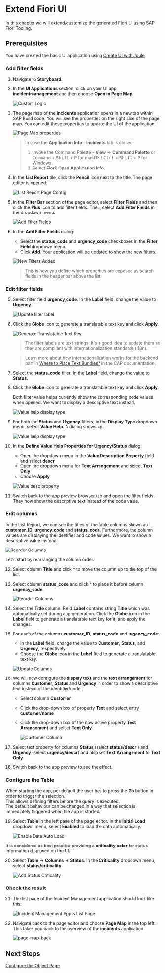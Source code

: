 # Extend Fiori UI

In this chapter we will extend/customize the generated Fiori UI using SAP Fiori Tooling.

## Prerequisites

You have created the basic UI application using [Create UI with Joule](fiori-ui.md)

### Add filter fields

1. Navigate to **Storyboard**.

2. In the **UI Applications** section, click on your UI app **incidentmanagement<your-initials><unique-random-number>** and then choose **Open in Page Map**

    ![Custom Logic](../images/extend-fiori-ui/pagemap%202.png)

3.  The page map of the **incidents** application opens in a new tab within SAP Build code. You will see the properties on the right side of the page map. You can edit these properties to update the UI of the application.

    ![Page Map properties](../images/extend-fiori-ui/PageMap-properties.png)

    > In case the **Application Info - incidents** tab is closed: 
    >
    >1. Invoke the Command Palette - **View** &rarr; **Command Palette** or <kbd>Command</kbd> + <kbd>Shift</kbd> + <kbd>P</kbd> for macOS / <kbd>Ctrl</kbd> + <kbd>Shift</kbd> + <kbd>P</kbd> for Windows. 
    >2. Select **Fiori: Open Application Info**.

4. In the **List Report** tile, click the **Pencil** icon next to the title. The page editor is opened.

    ![List Report Page Config](../images/extend-fiori-ui/ls3.png)

5. In the **Filter Bar** section of the page editor, select **Filter Fields** and then click the **Plus** icon to add filter fields. Then, select **Add Filter Fields** in the dropdown menu.

    ![Add Filter Fields](../images/extend-fiori-ui/ls4.png)

6. In the **Add Filter Fields** dialog:

    - Select the **status_code** and **urgency_code** checkboxes in the **Filter Field** dropdown menu.
    - Click **Add**. Your application will be updated to show the new filters.

    ![New Filters Added](../images/extend-fiori-ui/ls5.png)

    > This is how you define which properties are exposed as search fields in the header bar above the list.

### Edit filter fields

5. Select filter field **urgency_code**. In the **Label** field, change the value to **Urgency**.
 
    ![Update filter label](../images/extend-fiori-ui/update-filter-label.png)

6. Click the **Globe** icon to generate a translatable text key and click **Apply**.

    ![Generate Translatable Text Key](../images/extend-fiori-ui/ls10.png)

    > The filter labels are text strings. It's a good idea to update them so they are compliant with internationalization standards (i18n).

    > Learn more about how internationalization works for the backend part in [Where to Place Text Bundles?](https://cap.cloud.sap/docs/guides/i18n#where-to-place-text-bundles) in the CAP documentation.

7. Select the **status_code** filter. In the **Label** field, change the value to **Status**.
8. Click the **Globe** icon to generate a translatable text key and click **Apply**.

    Both filter value helps currently show the corresponding code values when opened. We want to display a descriptive text instead.

    ![Value help display type](../images/extend-fiori-ui/filter-code-values.png)
 
9. For both the **Status** and **Urgency** filters, in the **Display Type** dropdown menu, select **Value Help**. A dialog shows up. 

    ![Value help display type](../images/extend-fiori-ui/value-help-dipslay-type.png)

10. In the **Define Value Help Properties for Urgency/Status** dialog:

    - Open the dropdown menu in the **Value Description Property** field and select **descr**
    - Open the dropdown menu for **Text Arrangement** and select **Text Only**
    - Choose **Apply**

    ![Value desc property](../images/extend-fiori-ui/value-desc-property.png)

11. Switch back to the app preview browser tab and open the filter fields. They now show the descriptive text instead of the code value.

### Edit columns

In the List Report, we can see the titles of the table columns shown as **customer_ID**, **urgency_code** and **status_code**. Furthermore, the column values are displaying the identifier and code values. We want to show a descriptive value instead.
 
![Reorder Columns](../images/extend-fiori-ui/table-code-values.png)

Let's start by rearranging the column order.

12. Select column **Title** and click **^** to move the column up to the top of the list.
13. Select column **status_code** and click **^** to place it before column **urgency_code**.

    ![Reorder Columns](../images/extend-fiori-ui/reorder-columns.png)

14.  Select the **Title** column. Field **Label** contains string **Title** which was automatically set during app generation. Click the **Globe** icon in the **Label** field to generate a translatable text key for it, and apply the changes.

15. For each of the columns **customer_ID**, **status_code** and **urgency_code**:
    - In the **Label** field, change the value to **Customer**, **Status**, and **Urgency**, respectively.
    - Choose the **Globe** icon in the **Label** field to generate a translatable text key.

    ![Update Columns](../images/extend-fiori-ui/update-columns.png)

16. We will now configure the **display text** and the **text arrangement** for columns **Customer**, **Status** and **Urgency** in order to show a descriptive text instead of the identifier/code.

    - Select column **Customer**
    - Click the drop-down box of property **Text** and select entry **customer/name**
    - Click the drop-down box of the now active property **Text Arrangement** and select **Text Only**
      
      ![Customer Column](../images/extend-fiori-ui/customer-column.png)

17.  Select text property for columns **Status** (select **status/descr** ) and **Urgency** (select **urgency/descr**) and also set **Text Arrangement** to **Text Only**
18.  Switch back to the app preview to see the effect.

### Configure the Table

When starting the app, per default the user has to press the
**Go** button in order to trigger the selection.\
This allows defining filters before the query is executed.\
The default behaviour can be changed in a way that selection is immediately
triggered when the app is started.

19. Select **Table** in the left pane of the page editor. In the **Initial Load** dropdown menu, select **Enabled** to load the data automatically.

    ![Enable Data Auto Load](../images/extend-fiori-ui/ls8.png)

It is considered as best practice providing a **criticality color** for status information displayed on the UI.

20. Select **Table** &rarr; **Columns** &rarr; **Status**. In the **Criticality** dropdown menu, select **status/criticality**.

    ![Add Status Criticality](../images/extend-fiori-ui/criticality.png)

### Check the result

21. The list page of the Incident Management application should look like this:

    ![Incident Management App's List Page](../images/extend-fiori-ui/IncidentsUI.png)

22. Navigate back to the page editor and choose **Page Map** in the top left. This takes you back to the overview of the **incidents** application.

    ![page-map-back](../images/extend-fiori-ui/page-map-back.png)

## Next Steps

[Configure the Object Page](configure-object-page.md)



